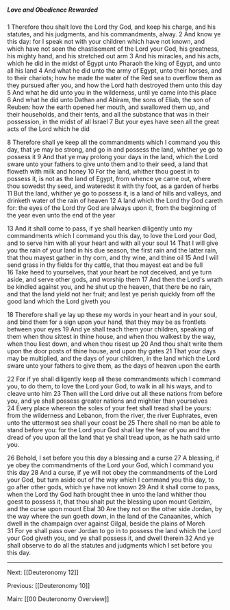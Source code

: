 ##### Love and Obedience Rewarded

1 Therefore thou shalt love the Lord thy God, and keep his charge, and his statutes, and his judgments, and his commandments, alway. 2 And know ye this day: for I speak not with your children which have not known, and which have not seen the chastisement of the Lord your God, his greatness, his mighty hand, and his stretched out arm 3 And his miracles, and his acts, which he did in the midst of Egypt unto Pharaoh the king of Egypt, and unto all his land 4 And what he did unto the army of Egypt, unto their horses, and to their chariots; how he made the water of the Red sea to overflow them as they pursued after you, and how the Lord hath destroyed them unto this day 5 And what he did unto you in the wilderness, until ye came into this place 6 And what he did unto Dathan and Abiram, the sons of Eliab, the son of Reuben: how the earth opened her mouth, and swallowed them up, and their households, and their tents, and all the substance that was in their possession, in the midst of all Israel 7 But your eyes have seen all the great acts of the Lord which he did 

8 Therefore shall ye keep all the commandments which I command you this day, that ye may be strong, and go in and possess the land, whither ye go to possess it 9 And that ye may prolong your days in the land, which the Lord sware unto your fathers to give unto them and to their seed, a land that floweth with milk and honey 10 For the land, whither thou goest in to possess it, is not as the land of Egypt, from whence ye came out, where thou sowedst thy seed, and wateredst it with thy foot, as a garden of herbs 11 But the land, whither ye go to possess it, is a land of hills and valleys, and drinketh water of the rain of heaven 12 A land which the Lord thy God careth for: the eyes of the Lord thy God are always upon it, from the beginning of the year even unto the end of the year 

13 And it shall come to pass, if ye shall hearken diligently unto my commandments which I command you this day, to love the Lord your God, and to serve him with all your heart and with all your soul 14 That I will give you the rain of your land in his due season, the first rain and the latter rain, that thou mayest gather in thy corn, and thy wine, and thine oil 15 And I will send grass in thy fields for thy cattle, that thou mayest eat and be full 16 Take heed to yourselves, that your heart be not deceived, and ye turn aside, and serve other gods, and worship them 17 And then the Lord's wrath be kindled against you, and he shut up the heaven, that there be no rain, and that the land yield not her fruit; and lest ye perish quickly from off the good land which the Lord giveth you 

18 Therefore shall ye lay up these my words in your heart and in your soul, and bind them for a sign upon your hand, that they may be as frontlets between your eyes 19 And ye shall teach them your children, speaking of them when thou sittest in thine house, and when thou walkest by the way, when thou liest down, and when thou risest up 20 And thou shalt write them upon the door posts of thine house, and upon thy gates 21 That your days may be multiplied, and the days of your children, in the land which the Lord sware unto your fathers to give them, as the days of heaven upon the earth 

22 For if ye shall diligently keep all these commandments which I command you, to do them, to love the Lord your God, to walk in all his ways, and to cleave unto him 23 Then will the Lord drive out all these nations from before you, and ye shall possess greater nations and mightier than yourselves 24 Every place whereon the soles of your feet shall tread shall be yours: from the wilderness and Lebanon, from the river, the river Euphrates, even unto the uttermost sea shall your coast be 25 There shall no man be able to stand before you: for the Lord your God shall lay the fear of you and the dread of you upon all the land that ye shall tread upon, as he hath said unto you. 

26 Behold, I set before you this day a blessing and a curse 27 A blessing, if ye obey the commandments of the Lord your God, which I command you this day 28 And a curse, if ye will not obey the commandments of the Lord your God, but turn aside out of the way which I command you this day, to go after other gods, which ye have not known 29 And it shall come to pass, when the Lord thy God hath brought thee in unto the land whither thou goest to possess it, that thou shalt put the blessing upon mount Gerizim, and the curse upon mount Ebal 30 Are they not on the other side Jordan, by the way where the sun goeth down, in the land of the Canaanites, which dwell in the champaign over against Gilgal, beside the plains of Moreh 31 For ye shall pass over Jordan to go in to possess the land which the Lord your God giveth you, and ye shall possess it, and dwell therein 32 And ye shall observe to do all the statutes and judgments which I set before you this day.

---
Next: [[Deuteronomy 12]]

Previous: [[Deuteronomy 10]]

Main: [[00 Deuteronomy Overview]]
